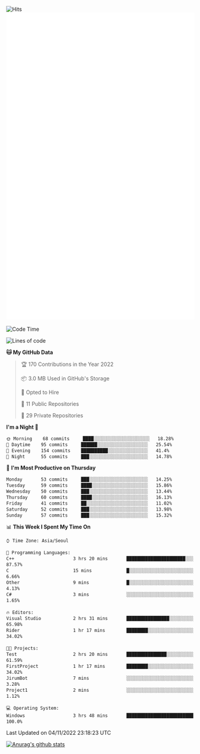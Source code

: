 ![Hits](https://hits.seeyoufarm.com/api/count/incr/badge.svg?url=https%3A%2F%2Fgithub.com%2Fkokose1234&count_bg=%2379C83D&title_bg=%23555555&icon=apple.svg&icon_color=%23E7E7E7&title=hits&edge_flat=false)
<br/>
![Metrics](https://github.com/kokose1234/kokose1234/blob/main/github-metrics.svg)

<!--START_SECTION:waka-->
![Code Time](http://img.shields.io/badge/Code%20Time-710%20hrs%2026%20mins-blue)

![Lines of code](https://img.shields.io/badge/From%20Hello%20World%20I%27ve%20Written-901%20Thousand%20lines%20of%20code-blue)

**🐱 My GitHub Data** 

> 🏆 170 Contributions in the Year 2022
 > 
> 📦 3.0 MB Used in GitHub's Storage 
 > 
> 💼 Opted to Hire
 > 
> 📜 11 Public Repositories 
 > 
> 🔑 29 Private Repositories  
 > 
**I'm a Night 🦉** 

```text
🌞 Morning    68 commits     ████░░░░░░░░░░░░░░░░░░░░░   18.28% 
🌆 Daytime    95 commits     ██████░░░░░░░░░░░░░░░░░░░   25.54% 
🌃 Evening    154 commits    ██████████░░░░░░░░░░░░░░░   41.4% 
🌙 Night      55 commits     ███░░░░░░░░░░░░░░░░░░░░░░   14.78%

```
📅 **I'm Most Productive on Thursday** 

```text
Monday       53 commits     ███░░░░░░░░░░░░░░░░░░░░░░   14.25% 
Tuesday      59 commits     ████░░░░░░░░░░░░░░░░░░░░░   15.86% 
Wednesday    50 commits     ███░░░░░░░░░░░░░░░░░░░░░░   13.44% 
Thursday     60 commits     ████░░░░░░░░░░░░░░░░░░░░░   16.13% 
Friday       41 commits     ██░░░░░░░░░░░░░░░░░░░░░░░   11.02% 
Saturday     52 commits     ███░░░░░░░░░░░░░░░░░░░░░░   13.98% 
Sunday       57 commits     ███░░░░░░░░░░░░░░░░░░░░░░   15.32%

```


📊 **This Week I Spent My Time On** 

```text
⌚︎ Time Zone: Asia/Seoul

💬 Programming Languages: 
C++                      3 hrs 20 mins       ██████████████████████░░░   87.57% 
C                        15 mins             █░░░░░░░░░░░░░░░░░░░░░░░░   6.66% 
Other                    9 mins              █░░░░░░░░░░░░░░░░░░░░░░░░   4.13% 
C#                       3 mins              ░░░░░░░░░░░░░░░░░░░░░░░░░   1.65%

🔥 Editors: 
Visual Studio            2 hrs 31 mins       ████████████████░░░░░░░░░   65.98% 
Rider                    1 hr 17 mins        ████████░░░░░░░░░░░░░░░░░   34.02%

🐱‍💻 Projects: 
Test                     2 hrs 20 mins       ███████████████░░░░░░░░░░   61.59% 
FirstProject             1 hr 17 mins        ████████░░░░░░░░░░░░░░░░░   34.02% 
JirumBot                 7 mins              ░░░░░░░░░░░░░░░░░░░░░░░░░   3.28% 
Project1                 2 mins              ░░░░░░░░░░░░░░░░░░░░░░░░░   1.12%

💻 Operating System: 
Windows                  3 hrs 48 mins       █████████████████████████   100.0%

```


 Last Updated on 04/11/2022 23:18:23 UTC
<!--END_SECTION:waka-->

[![Anurag's github stats](https://github-readme-stats.vercel.app/api?username=kokose1234&theme=dracula)](https://github.com/anuraghazra/github-readme-stats)



	
